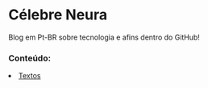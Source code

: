 # Célebre Neura
Blog em Pt-BR sobre tecnologia e afins dentro do GitHub!

### Conteúdo:


<li>
<a href="https://github.com/sempsei/Blog/tree/main/Textos">Textos</a>
</li>
